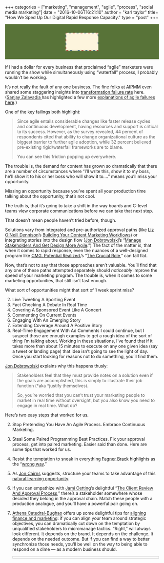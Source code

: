 +++
categories = ["marketing", "management", "agile", "process", "social media marketing"]
date = "2016-10-06T16:21:10"
author = "karl taylor"
title= "How We Sped Up Our Digital Rapid Response Capacity."
type = "post"
+++

  ![](https://raw.githubusercontent.com/karljtaylor/kjt/blog/content/assets/15d5f-1p9qhpl3e3iese7uteiymjg.png)  


 If I had a dollar for every business that proclaimed “agile” marketers were running the show while simultaneously using “waterfall” process, I probably wouldn’t be working.

 It’s not really the fault of any one business. The fine folks at [AIPMM](https://twitter.com/aipmm) even shared some staggering insights into [transformation failure rate](http://www.slideshare.net/aipmm/70-26633757) here. ([Sanjay Zalavadia ](https://twitter.com/zalincal)has highlighted a few more [explanations of agile failures here](https://www.infoq.com/articles/agile-fails-enterprise).)

 One of the key failings both highlight:


> Since agile entails considerable changes like faster release cycles and continuous development, having resources and support is critical to its success. However, as the survey revealed, 44 percent of respondents cited that ability to change organizational culture as the biggest barrier to further agile adoption, while 32 percent believed pre-existing rigid/waterfall frameworks are to blame.
>
>  You can see this friction popping up everywhere.

 The trouble is, the demand for content has grown so dramatically that there are a number of circumstances where “I’ll write this, show it to my boss, he’ll show it to his or her boss who will show it to….” means you’ll miss your opportunity.

 Missing an opportunity because you’ve spent all your production time talking about the opportunity, that’s not cool.

 The truth is, that it’s going to take a shift in the way boards and C-level teams view corporate communications before we can take that next step.

 That doesn’t mean people haven’t tried before, though.

 Solutions vary from integrated and pre-authorized approval paths (like [Liz O’Neill Dennison](https://twitter.com/lizkoneill)’s [Building Your Content Marketing Workflows](http://marketeer.kapost.com/approval-structures/)) or integrating stories into the design flow ([Jon Dobrowolski](https://medium.com/u/c10dfcfc18b8)’s “[Manage Stakeholders And Get Design More Agile](https://medium.com/managing-stakeholders-applying-agile-to-design-6809c2c0613#.3gqlujawb).”) The fact of the matter is, that when it comes to rapid response, even the nuances of a well-designed program like [CMG. Potential Realized.](https://medium.com/u/249d7724ba48)’s “[The Crucial Role](https://medium.com/@cmgpmarketing/the-crucial-role-of-process-in-agile-marketing-6b7b247c6d93#.67b5peyfb),” can fall flat.

 Now, that’s not to say that those approaches aren’t valuable. You’ll find that any one of these paths attempted separately should *noticeably* improve the speed of your marketing program. The trouble is, when it comes to some marketing opportunities, that still isn’t fast enough.

 What sort of opportunities might that sort of 1 week sprint miss?

  2. Live Tweeting A Sporting Event
 4. Fact Checking A Debate In Real Time
 6. Covering A Sponsored Event Like A Concert
 8. Commenting On Current Events
 10. Engaging With An Emerging Story
 12. Extending Coverage Around A Positive Story
 14. Real-Time Engagement With Ad Comments
  I could continue, but I suspect those are enough examples to get a rough idea of the sort of thing I’m talking about. Working in these situations, I’ve found that if it takes more than about 15 minutes to execute on any one given idea (say a tweet or landing page) that idea isn’t going to see the light of day. Once you start looking for reasons not to do something, you’ll find them.

 [Jon Dobrowolski](https://medium.com/u/c10dfcfc18b8) explains why this happens thusly:


> Stakeholders feel that they must provide notes on a solution even if the goals are accomplished, this is simply to illustrate their job function (*aka *justify themselves).
>
>  So, you’re worried that you can’t trust your marketing people to market in real time without oversight, but you also know you need to engage in real time. What do?

 Here’s two easy steps that worked for us.

  2. Stop Pretending You Have An Agile Process. Embrace Continuous Marketing.
 4. Steal Some Paired Programming Best Practices.
  Fix your approval process, get into paired marketing. Easier said than done. Here are some tips that worked for us.

  2. Resist the temptation to sneak in everything [Fagner Brack](https://medium.com/u/7ef192b7f545) highlights as the “[wrong way](https://hackernoon.com/how-to-do-pair-programming-wrong-dab72fd15bef#.kpacqtxvn).”
 4. As [Jon Cairns](https://medium.com/u/b20662e7a2da) suggests, structure your teams to take advantage of this [natural learning opportunity](https://medium.com/@joonty/effective-pair-programming-601abb6b9fa#.yb0au2d1a).
 6. If you can empathize with [Jami Oetting](https://medium.com/u/aaf321b72a20)’s delightful “[The Client Review And Approval Process](https://readthink.com/the-client-review-approval-process-told-in-gifs-df89e60822a5#.e3by9fquu),” there’s a stakeholder somewhere whose decided they belong in the approval chain. Match these people with a production analogue, and you’ll have a powerful pair going on.
 8.  [Athena Catedral-Bughao](https://medium.com/u/5c9c37d148f7) offers up some delightful tips for [aligning finance and marketing](https://medium.com/@athyna/how-to-communicate-a-marketing-budget-that-finance-will-approve-fab0f0dd09dd#.81n5xpttx): if you can align your team around strategic objectives, you can dramatically cut down on the temptation by unqualified stakeholders to micromanage tactics.
  “Right,” will always look different. It depends on the brand. It depends on the challenge. It depends on the needed outcome. But if you can find a way to better synchronize those needs, you’ll be well on the way to being able to respond on a dime — as a modern business should.


      <form style="border:1px solid #ccc;padding:3px;text-align: center;" action="https://tinyletter.com/karljtaylor" method="post" target="popupwindow" onsubmit="window.open('https://tinyletter.com/karljtaylor', 'popupwindow', 'scrollbars=yes,width=800,height=600');return true" _lpchecked="1">
       <p style="
        display: flex;
        align-items: center;
        flex-direction: column;
    "><label for="tlemail">Never miss an update! Enter your email address to subscribe!</label>
         <input type="text" name="email" id="tlemail" style="
        width: 140px;
    "></p>
       <input type="hidden" value="1" name="embed"><input type="submit" value="Subscribe Now">
    </form>
